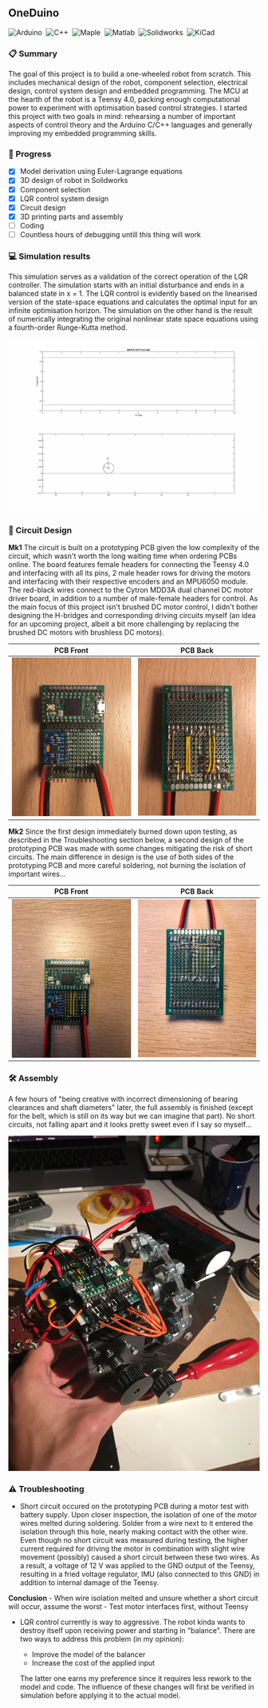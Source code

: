 ## OneDuino
![Arduino](https://img.shields.io/badge/-Arduino/Teensy-00979D?style=flat&logo=arduino&logoColor=white)&nbsp;
![C++](https://img.shields.io/badge/-C++-00599CA?style=flat&logo=C%2B%2B&logoColor=white)&nbsp;
![Maple](https://img.shields.io/badge/-Maple-3A6693?style=flat&logo=maple&logoColor=white)&nbsp;
![Matlab](https://img.shields.io/badge/-Matlab-007ACC?style=flat&logo=matlab&logoColor=white)&nbsp;
![Solidworks](https://img.shields.io/badge/-Solidworks-BD2C22?style=flat&logo=solidworks&logoColor=white)&nbsp;
![KiCad](https://img.shields.io/badge/-KiCad-B68E29?style=flat&logo=kicad&logoColor=white)&nbsp;

### :clipboard: Summary
The goal of this project is to build a one-wheeled robot from scratch. This includes mechanical design of the robot, component selection, electrical design, control system design and embedded programming. The MCU at the hearth of the robot is a Teensy 4.0, packing enough computational power to experiment with optimisation based control strategies. I started this project with two goals in mind: rehearsing a number of important aspects of control theory and the Arduino C/C++ languages and generally improving my embedded programming skills. 

### :construction: Progress
- [x] Model derivation using Euler-Lagrange equations
- [x] 3D design of robot in Solidworks
- [x] Component selection
- [x] LQR control system design
- [x] Circuit design
- [x] 3D printing parts and assembly
- [ ] Coding
- [ ] Countless hours of debugging untill this thing will work

### :computer: Simulation results
This simulation serves as a validation of the correct operation of the LQR controller. The simulation starts with an initial disturbance and ends in a balanced state in x = 1. The LQR control is evidently based on the linearised version of the state-space equations and calculates the optimal input for an infinite optimisation horizon. The simulation on the other hand is the result of numerically integrating the original nonlinear state space equations using a fourth-order Runge-Kutta method.

![Forward LQR Control](https://github.com/samvangysegem/onewheel/blob/main/Matlab/ForwardControl_Animation.gif)
 
### :battery: Circuit Design
**Mk1**
The circuit is built on a prototyping PCB given the low complexity of the circuit, which wasn't worth the long waiting time when ordering PCBs online. The board features female headers for connecting the Teensy 4.0 and interfacing with all its pins, 2 male header rows for driving the motors and interfacing with their respective encoders and an MPU6050 module. The red-black wires connect to the Cytron MDD3A dual channel DC motor driver board, in addition to a number of male-female headers for control. As the main focus of this project isn't brushed DC motor control, I didn't bother designing the H-bridges and corresponding driving circuits myself (an idea for an upcoming project, albeit a bit more challenging by replacing the brushed DC motors with brushless DC motors).

| PCB Front | PCB Back |
| --------- | -------- |
![](https://github.com/samvangysegem/onewheel/blob/main/Images/Front.JPG) | ![](https://github.com/samvangysegem/onewheel/blob/main/Images/Back.JPG)

**Mk2**
Since the first design immediately burned down upon testing, as described in the Troubleshooting section below, a second design of the prototyping PCB was made with some changes mitigating the risk of short circuits. The main difference in design is the use of both sides of the prototyping PCB and more careful soldering, not burning the isolation of important wires...

| PCB Front | PCB Back |
| --------- | -------- |
![](https://github.com/samvangysegem/onewheel/blob/main/Images/Front_Mk2.JPG) | ![](https://github.com/samvangysegem/onewheel/blob/main/Images/Back_Mk2.JPG)

### :hammer_and_wrench: Assembly
A few hours of "being creative with incorrect dimensioning of bearing clearances and shaft diameters" later, the full assembly is finished (except for the belt, which is still on its way but we can imagine that part). No short circuits, not falling apart and it looks pretty sweet even if I say so myself...

![](https://github.com/samvangysegem/onewheel/blob/main/Images/Assembly.JPG)

### :warning: Troubleshooting
- Short circuit occured on the prototyping PCB during a motor test with battery supply. Upon closer inspection, the isolation of one of the motor wires melted during soldering. Solder from a wire next to it entered the isolation through this hole, nearly making contact with the other wire. Even though no short circuit was measured during testing, the higher current required for driving the motor in combination with slight wire movement (possibly) caused a short circuit between these two wires. As a result, a voltage of 12 V was applied to the GND output of the Teensy, resulting in a fried voltage regulator, IMU (also connected to this GND) in addition to internal damage of the Teensy.

**Conclusion** 
    - When wire isolation melted and unsure whether a short circuit will occur, assume the worst
    - Test motor interfaces first, without Teensy

- LQR control currently is way to aggressive. The robot kinda wants to destroy itself upon receiving power and starting in "balance". There are two ways to address this problem (in my opinion):
    - Improve the model of the balancer
    - Increase the cost of the applied input

    The latter one earns my preference since it requires less rework to the model and code. The influence of these changes will first be verified in simulation before applying it to the actual model.




